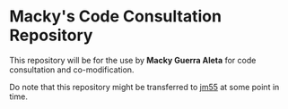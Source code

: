 # Macky's Code Consultation Repository
This repository will be for the use by **Macky Guerra Aleta** for code consultation and co-modification.  

Do note that this repository might be transferred to [jm55](https://github.com/jm55) at some point in time.
